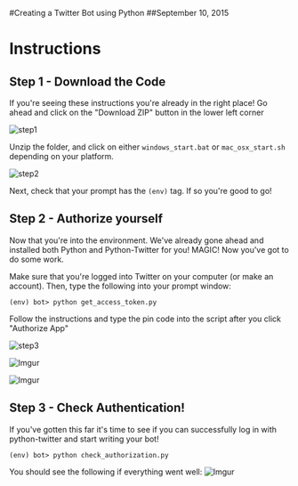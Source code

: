 #Creating a Twitter Bot using Python
##September 10, 2015

# Instructions


## Step 1 - Download the Code
	
If you're seeing these instructions you're already in the right place!
Go ahead and click on the "Download ZIP" button in the lower left corner

![step1](http://i.imgur.com/qVQrpd3.png)

Unzip the folder, and click on either ``windows_start.bat`` or ``mac_osx_start.sh`` 
depending on your platform. 

![step2](http://i.imgur.com/cei5bqp.png)

Next, check that your prompt has the ``(env)`` tag. If so you're good to go!


## Step 2 - Authorize yourself

Now that you're into the environment. We've already gone ahead and installed both Python and Python-Twitter
for you! MAGIC! Now you've got to do some work.

Make sure that you're logged into Twitter on your computer (or make an account). Then, type the following into your prompt window:

```
(env) bot> python get_access_token.py
```

Follow the instructions and type the pin code into the script after you click "Authorize App"

![step3](http://i.imgur.com/OxkQRmD.png)

![Imgur](http://i.imgur.com/WLiCrQk.png)

![Imgur](http://i.imgur.com/Jg26MvY.png)
	
## Step 3 - Check Authentication!

If you've gotten this far it's time to see if you can successfully log in with python-twitter and 
start writing your bot!

```
(env) bot> python check_authorization.py
```

You should see the following if everything went well:
![Imgur](http://i.imgur.com/hEEW4My.png)